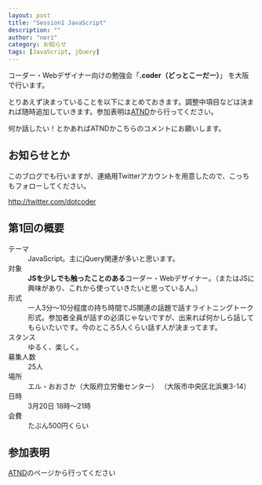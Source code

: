 ```yaml
---
layout: post
title: "Session1 JavaScript"
description: ""
author: "nori"
category: お知らせ
tags: [JavaScript, jQuery]
---
```

<p>コーダー・Webデザイナー向けの勉強会「<strong>.coder（どっとこーだー）</strong>」 を大阪で行います。</p>
<p>とりあえず決まっていることを以下にまとめておきます。調整中項目などは決まれば随時追加していきます。参加表明は<a href="http://atnd.org/events/3315">ATND</a>から行ってください。</p>
<p>何か話したい！とかあればATNDかこちらのコメントにお願いします。</p>
<h2>お知らせとか</h2>
<p>このブログでも行いますが、連絡用Twitterアカウントを用意したので、こっちもフォローしてください。</p>
<p><a href="http://twitter.com/dotcoder">http://twitter.com/dotcoder</a></p>
<h2>第1回の概要</h2>
<dl>
<dt>テーマ</dt>
<dd>JavaScript。主にjQuery関連が多いと思います。</dd>
<dt>対象</dt>
<dd><strong>JSを少しでも触ったことのある</strong>コーダー・Webデザイナー。（またはJSに興味があり、これから使っていきたいと思っている人。）</dd>
<dt>形式</dt>
<dd>一人3分〜10分程度の持ち時間でJS関連の話題で話すライトニングトーク形式。参加者全員が話すの必須じゃないですが、出来れば何かしら話してもらいたいです。今のところ5人くらい話す人が決まってます。</dd>
<dt>スタンス</dt>
<dd>ゆるく、楽しく。</dd>
<dt>募集人数</dt>
<dd>25人</dd>
<dt>場所</dt>
<dd>エル・おおさか（大阪府立労働センター） （大阪市中央区北浜東3-14）</dd>
<dt>日時</dt>
<dd>3月20日 18時～21時</dd>
<dt>会費</dt>
<dd>たぶん500円くらい</dd>
</dl>
<h2>参加表明</h2>
<p><a href="http://atnd.org/events/3315">ATND</a>のページから行ってください</p>